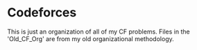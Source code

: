 # Codeforces

This is just an organization of all of my CF problems. Files in the 'Old_CF_Org' are from my old organizational methodology.

